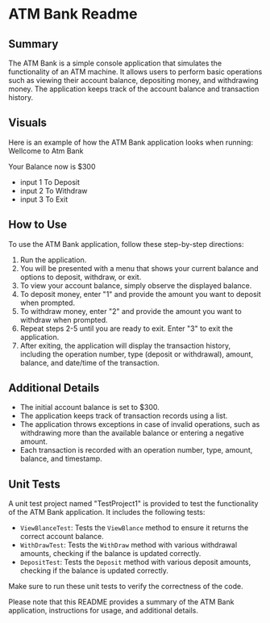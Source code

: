 # ATM Bank Readme

## Summary

The ATM Bank is a simple console application that simulates the functionality of an ATM machine. It allows users to perform basic operations such as viewing their account balance, depositing money, and withdrawing money. The application keeps track of the account balance and transaction history.

## Visuals

Here is an example of how the ATM Bank application looks when running:
Wellcome to Atm Bank

Your Balance now is $300

- input 1 To Deposit
- input 2 To Withdraw
- input 3 To Exit


## How to Use

To use the ATM Bank application, follow these step-by-step directions:

1. Run the application.
2. You will be presented with a menu that shows your current balance and options to deposit, withdraw, or exit.
3. To view your account balance, simply observe the displayed balance.
4. To deposit money, enter "1" and provide the amount you want to deposit when prompted.
5. To withdraw money, enter "2" and provide the amount you want to withdraw when prompted.
6. Repeat steps 2-5 until you are ready to exit. Enter "3" to exit the application.
7. After exiting, the application will display the transaction history, including the operation number, type (deposit or withdrawal), amount, balance, and date/time of the transaction.

## Additional Details

- The initial account balance is set to $300.
- The application keeps track of transaction records using a list.
- The application throws exceptions in case of invalid operations, such as withdrawing more than the available balance or entering a negative amount.
- Each transaction is recorded with an operation number, type, amount, balance, and timestamp.

## Unit Tests

A unit test project named "TestProject1" is provided to test the functionality of the ATM Bank application. It includes the following tests:

- `ViewBlanceTest`: Tests the `ViewBlance` method to ensure it returns the correct account balance.
- `WithDrawTest`: Tests the `WithDraw` method with various withdrawal amounts, checking if the balance is updated correctly.
- `DepositTest`: Tests the `Deposit` method with various deposit amounts, checking if the balance is updated correctly.

Make sure to run these unit tests to verify the correctness of the code.

Please note that this README provides a summary of the ATM Bank application, instructions for usage, and additional details.
